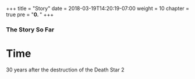 +++
title = "Story"
date = 2018-03-19T14:20:19-07:00
weight = 10
chapter = true
pre = "<b>0. </b>"
+++

### The Story So Far

# Time

30 years after the destruction of the Death Star 2

